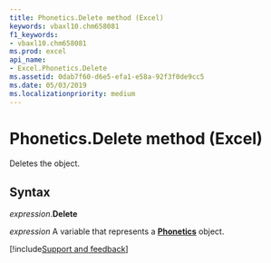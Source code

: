 ```yaml
---
title: Phonetics.Delete method (Excel)
keywords: vbaxl10.chm658081
f1_keywords:
- vbaxl10.chm658081
ms.prod: excel
api_name:
- Excel.Phonetics.Delete
ms.assetid: 0dab7f60-d6e5-efa1-e58a-92f3f0de9cc5
ms.date: 05/03/2019
ms.localizationpriority: medium
---
```



# Phonetics.Delete method (Excel)

Deletes the object.


## Syntax

_expression_.**Delete**

_expression_ A variable that represents a **[Phonetics](Excel.Phonetics.md)** object.




[!include[Support and feedback](~/includes/feedback-boilerplate.md)]
